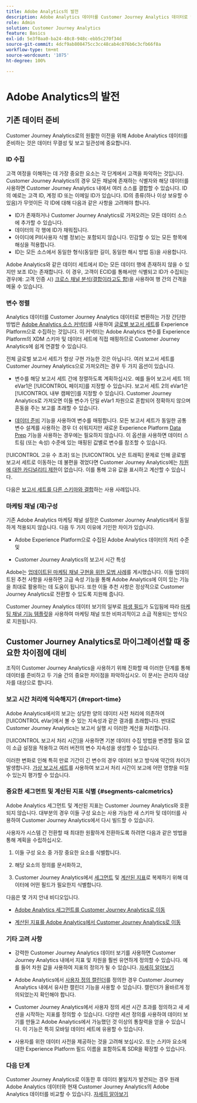 ```yaml
---
title: Adobe Analytics의 발전
description: Adobe Analytics 데이터를 Customer Journey Analytics 데이터로 변환하는 단계
role: Admin
solution: Customer Journey Analytics
feature: Basics
exl-id: 5e3f0aa0-ba24-48c8-948c-ebb5c270f34d
source-git-commit: 4dcf9ab808475cc3cc48cab4c076b6c3cfb66f8a
workflow-type: tm+mt
source-wordcount: '1075'
ht-degree: 100%

---
```


# Adobe Analytics의 발전

## 기존 데이터 준비

Customer Journey Analytics로의 원활한 이전을 위해 Adobe Analytics 데이터를 준비하는 것은 데이터 무결성 및 보고 일관성에 중요합니다.

### ID 수집

고객 여정을 이해하는 데 가장 중요한 요소는 각 단계에서 고객을 파악하는 것입니다. Customer Journey Analytics의 경우 모든 채널에 존재하는 식별자와 해당 데이터를 사용하면 Customer Journey Analytics 내에서 여러 소스를 결합할 수 있습니다.
ID의 예로는 고객 ID, 계정 ID 또는 이메일 ID가 있습니다. ID의 종류(하나 이상 보유할 수 있음)가 무엇이든 각 ID에 대해 다음과 같은 사항을 고려해야 합니다.

* ID가 존재하거나 Customer Journey Analytics로 가져오려는 모든 데이터 소스에 추가할 수 있습니다.
* 데이터의 각 행에 ID가 채워집니다.
* 아이디에 PII(사용자 식별 정보)는 포함되지 않습니다. 민감할 수 있는 모든 항목에 해싱을 적용합니다.
* ID는 모든 소스에서 동일한 형식(동일한 길이, 동일한 해시 방법 등)을 사용합니다.

Adobe Analytics와 같은 데이터 세트에서 ID는 모든 데이터 행에 존재하지 않을 수 있지만 보조 ID는 존재합니다. 이 경우, 고객이 ECID를 통해서만 식별되고 ID가 수집되는 경우(예: 고객 인증 시) [크로스 채널 분석(결합이라고도 함)](/help/stitching/overview.md)을 사용하여 행 간의 간격을 메울 수 있습니다.

### 변수 정렬

Analytics 데이터를 Customer Journey Analytics 데이터로 변환하는 가장 간단한 방법은 [Adobe Analytics 소스 커넥터](https://experienceleague.adobe.com/ko/docs/analytics/implementation/prepare/global-rs)를 사용하여 [글로벌 보고서 세트](https://experienceleague.adobe.com/ko/docs/experience-platform/sources/ui-tutorials/create/adobe-applications/analytics)를 Experience Platform으로 수집하는 것입니다. 이 커넥터는 Adobe Analytics 변수를 Experience Platform의 XDM 스키마 및 데이터 세트에 직접 매핑하므로 Customer Journey Analytics에 쉽게 연결할 수 있습니다.

전체 글로벌 보고서 세트가 항상 구현 가능한 것은 아닙니다. 여러 보고서 세트를 Customer Journey Analytics으로 가져오려는 경우 두 가지 옵션이 있습니다.

* 변수를 해당 보고서 세트 간에 정렬하도록 계획하십시오. 예를 들어 보고서 세트 1의 eVar1은 [!UICONTROL 페이지]를 지정할 수 있습니다. 보고서 세트 2의 eVar1은 [!UICONTROL 내부 캠페인]를 지정할 수 있습니다. Customer Journey Analytics로 가져오면 이들 변수가 단일 eVar1 차원으로 혼합되어 정확하지 않으며 혼동을 주는 보고를 초래할 수 있습니다.

* [데이터 준비](https://experienceleague.adobe.com/ko/docs/experience-platform/data-prep/home) 기능을 사용하여 변수를 매핑합니다. 모든 보고서 세트가 동일한 공통 변수 설계를 사용하는 경우 더 쉬워지지만 새로운 Experience Platform [Data Prep](https://experienceleague.adobe.com/ko/docs/experience-platform/sources/ui-tutorials/create/adobe-applications/analytics) 기능을 사용하는 경우에는 필요하지 않습니다. 이 옵션을 사용하면 데이터 스트림 (또는 속성) 수준에 있는 매핑된 값별로 변수를 참조할 수 있습니다.

[!UICONTROL 고유 수 초과] 또는 [!UICONTROL 낮은 트래픽] 문제로 인해 글로벌 보고서 세트로 이동하는 데 불편을 겪었다면 Customer Journey Analytics에는 [차원에 대한 카디널리티 제한](/help/components/dimensions/high-cardinality.md)이 없습니다. 이를 통해 고유 값을 표시하고 계산할 수 있습니다.

다음은 [보고서 세트를 다른 스키마와 결합](/help/use-cases/aa-data/combine-report-suites.md)하는 사용 사례입니다.

### 마케팅 채널 (재)구성

기존 Adobe Analytics 마케팅 채널 설정은 Customer Journey Analytics에서 동일하게 적용되지 않습니다. 다음 두 가지 이유에 기인한 차이가 있습니다.

* Adobe Experience Platform으로 수집된 Adobe Analytics 데이터의 처리 수준 및

* Customer Journey Analytics의 보고서 시간 특성

Adobe는 [업데이트된 마케팅 채널 구현을 위한 모범 사례](https://experienceleague.adobe.com/ko/docs/analytics/components/marketing-channels/mchannel-best-practices)를 게시했습니다. 이들 업데이트된 추천 사항을 사용하면 고급 속성 기능을 통해 Adobe Analytics에 이미 있는 기능을 최대로 활용하는 데 도움이 됩니다. 또한 이들 추천 사항은 정상적으로 Customer Journey Analytics로 전환할 수 있도록 지원해 줍니다.

Customer Journey Analytics 데이터 보기의 일부로 [파생 필드](../data-views/derived-fields/derived-fields.md)가 도입됨에 따라 [마케팅 채널 기능 템플릿](../data-views/derived-fields/derived-fields.md#function-templates)을 사용하여 마케팅 채널 또한 비파괴적이고 소급 적용되는 방식으로 지원됩니다.

## Customer Journey Analytics로 마이그레이션할 때 중요한 차이점에 대비

조직이 Customer Journey Analytics을 사용하기 위해 진화할 때 이러한 단계를 통해 데이터를 준비하고 두 기술 간의 중요한 차이점을 파악하십시오. 이 문서는 관리자 대상자를 대상으로 합니다.

### 보고 시간 처리에 익숙해지기 {#report-time}

Adobe Analytics에서의 보고는 상당한 양의 데이터 사전 처리에 의존하여 [!UICONTROL eVar]에서 볼 수 있는 지속성과 같은 결과를 초래합니다. 반대로 Customer Journey Analytics는 보고서 실행 시 이러한 계산을 처리합니다.

[!UICONTROL 보고서 처리 시간]을 사용하면 기본 데이터 수집 방법을 변경할 필요 없이 소급 설정을 적용하고 여러 버전의 변수 지속성을 생성할 수 있습니다.

이러한 변화로 인해 특히 만료 기간이 긴 변수의 경우 데이터 보고 방식에 약간의 차이가 발생합니다. [가상 보고서 세트](https://experienceleague.adobe.com/ko/docs/analytics/components/virtual-report-suites/vrs-report-time-processing)를 사용하여 보고서 처리 시간이 보고에 어떤 영향을 미칠 수 있는지 평가할 수 있습니다.

### 중요한 세그먼트 및 계산된 지표 식별 {#segments-calcmetrics}

Adobe Analytics 세그먼트 및 계산된 지표는 Customer Journey Analytics와 호환되지 않습니다. 대부분의 경우 이들 구성 요소는 사용 가능한 새 스키마 및 데이터를 사용하여 Customer Journey Analytics에서 다시 빌드할 수 있습니다.

사용자가 시스템 간 전환할 때 최대한 원활하게 전환하도록 하려면 다음과 같은 방법을 통해 계획을 수립하십시오.

1. 이들 구성 요소 중 가장 중요한 요소를 식별합니다.

2. 해당 요소의 정의를 문서화하고,

3. Customer Journey Analytics에서 [세그먼트](/help/components/segments/seg-overview.md) 및 [계산된 지표](/help/components/calc-metrics/calc-metr-overview.md)로 복제하기 위해 데이터에 어떤 필드가 필요한지 식별합니다.

다음은 몇 가지 안내 비디오입니다.

* [Adobe Analytics 세그먼트를 Customer Journey Analytics로 이동](https://experienceleague.adobe.com/docs/customer-journey-analytics-learn/tutorials/components/filters/moving-adobe-analytics-segments-to-customer-journey-analytics.html)

* [계산된 지표를 Adobe Analytics에서 Customer Journey Analytics로 이동](https://experienceleague.adobe.com/ko/docs/customer-journey-analytics-learn/tutorials/components/calc-metrics/moving-your-calculated-metrics-from-adobe-analytics-to-customer-journey-analytics)

### 기타 고려 사항

* 강력한 Customer Journey Analytics 데이터 보기를 사용하면 Customer Journey Analytics 내에서 지표 및 차원을 훨씬 유연하게 정의할 수 있습니다. 예를 들어 차원 값을 사용하여 지표의 정의가 될 수 있습니다. [자세히 알아보기](/help/use-cases/data-views/data-views-usecases.md)

* Adobe Analytics에서 [사용자 정의 캘린더](/help/components/date-ranges/overview.md)를 정의한 경우 Customer Journey Analytics 내에서 유사한 캘린더 기능을 사용할 수 있습니다. 캘린더가 올바르게 정의되었는지 확인해야 합니다.

* Customer Journey Analytics에서 사용자 정의 세션 시간 초과를 정의하고 새 세션을 시작하는 지표를 정의할 수 있습니다. 다양한 세션 정의를 사용하여 데이터 보기를 만들고 Adobe Analytics에서 가능했던 것 이상의 통찰력을 얻을 수 있습니다. 이 기능은 특히 모바일 데이터 세트에 유용할 수 있습니다.

* 사용자를 위한 데이터 사전을 제공하는 것을 고려해 보십시오. 또는 스키마 요소에 대한 Experience Platform 필드 이름을 포함하도록 SDR을 확장할 수 있습니다.

### 다음 단계

Customer Journey Analytics로 이동한 후 데이터 불일치가 발견되는 경우 원래 Adobe Analytics 데이터와 현재 Customer Journey Analytics의 Adobe Analytics 데이터를 비교할 수 있습니다. [자세히 알아보기](/help/troubleshooting/compare.md)
